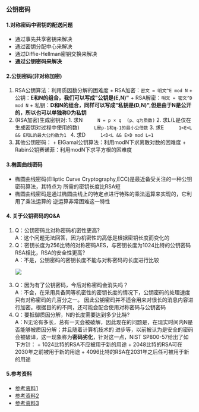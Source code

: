 ### 公钥密码

#### 1.对称密码中密钥的配送问题
   + 通过事先共享密钥来解决
   + 通过密钥分配中心来解决
   + 通过Diffie-Hellman密钥交换来解决
   + **通过公钥密码来解决**

#### 2.公钥密码(非对称加密)
   1. RSA公钥算法：利用质因数分解的困难度
     + RSA加密：`密文 = 明文^E mod N`
     + 公钥：**E和N的组合，我们可以写成"公钥是(E,N)"**
     + RSA解密：`明文 = 密文^D mod N`
     + 私钥：**D和N的组合，同样可以写成"私钥是(D,N)",但是由于N是公开的，所以也可以单独称D为私钥**
   2. (RSA加密)生成密钥对:
     1. 求N  &emsp; &emsp; `N = p × q  (p、q为质数)`
     2. 求L(L是仅在生成密钥对过程中使用的数) &emsp; &emsp; `L是p-1和q-1的最小公倍数`
     3. 求E  &emsp; &emsp; `1<E<L && E和L的最大公约数为1 `
     4. 求D  &emsp; &emsp; `1<D<L && E×D mod L=1`
   3. 其他公钥密码：
     + EIGamal公钥算法：利用modN下求离散对数的困难度
     + Rabin公钥赛诺菲：利用modN下求平方根的困难度

#### 3.椭圆曲线密码
   + 椭圆曲线密码(Elliptic Curve Cryptography,ECC)是最近备受关注的一种公钥密码算法，其特点为
     所需的密钥长度比RSA短
   + 椭圆曲线密码是通过椭圆曲线上的特定点进行特殊的乘法运算来实现的，它利用了乘法运算的
     逆运算非常困难这一特性

#### 4. 关于公钥密码的Q&A
   1. Q：公钥密码比对称密码机密性更高?
   <br/>A：这个问题无法回答，因为机密性的高低是根据密钥长度而变化的
   2. Q：密钥长度为256比特的对称密码AES，与密钥长度为1024比特的公钥密码RSA相比，RSA的安全性更高?
   <br/>A：不是，公钥密码的密钥长度不能与对称密码的长度进行比较

   &emsp;&ensp; ![](https://ww1.sinaimg.cn/large/007iUjdily1fyanqlwowaj309d03imxh.jpg)

   3. Q：因为有了公钥密码，今后对称密码会消失吗？
   <br/>A：不会，在采用具备同等机密性的密钥长度的情况下，公钥密码的处理速度只有对称密码的几百分之一。
   因此公钥密码并不适合用来对很长的消息内容进行加密。根据目的的不同，还可能会配合使用对称密码与公钥密码
   4. Q：要抵御质因分解，N的长度需要达到多少比特?
   <br/>A：N无论有多长，总有一天会被破解，因此现在的问题是，在现实时间内N是否能够被质因分解；并且随着计算机技术的
   进步等，以前被认为是安全的密码会被破译，这一现象称为**密码劣化**，针对这一点，NIST SP800-57给出了如下方针：
     + 1024比特的RSA不应被用于新的用途
     + 2048比特的RSA可在2030年之前被用于新的用途
     + 4096比特的RSA在2031年之后任可被用于新的用途

#### 5.参考资料
   + [参考资料1](https://blog.yumaojun.net/2017/02/19/go-crypto/)
   + [参考资料2](http://blog.studygolang.com/2013/01/go%E5%8A%A0%E5%AF%86%E8%A7%A3%E5%AF%86%E4%B9%8Brsa/)
   + [参考资料3](https://blog.csdn.net/fyxichen/article/details/50161835)